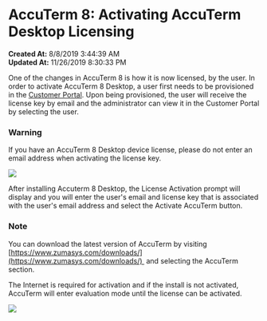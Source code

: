 # AccuTerm 8: Activating AccuTerm Desktop Licensing

**Created At:** 8/8/2019 3:44:39 AM  
**Updated At:** 11/26/2019 8:30:33 PM  




One of the changes in AccuTerm 8 is how it is now licensed, by the user. In order to activate AccuTerm 8 Desktop, a user first needs to be provisioned in the [Customer Portal](accuterm-8-adding-users). Upon being provisioned, the user will receive the license key by email and the administrator can view it in the Customer Portal by selecting the user.



### Warning

If you have an AccuTerm 8 Desktop device license, please do not enter an email address when activating the license key.



![](https://static.helpjuice.com/helpjuice_production/uploads/upload/image/3556/direct/1565998504005-1565998504005.png)



After installing Accuterm 8 Desktop, the License Activation prompt will display and you will enter the user's email and license key that is associated with the user's email address and select the Activate AccuTerm button.

### Note

You can download the latest version of AccuTerm by visiting [https://www.zumasys.com/downloads/](https://www.zumasys.com/downloads/)  and selecting the AccuTerm section.

The Internet is required for activation and if the install is not activated, AccuTerm will enter evaluation mode until the license can be activated.

![](https://static.helpjuice.com/helpjuice_production/uploads/upload/image/3556/direct/1565998827762-1565998827762.png)
